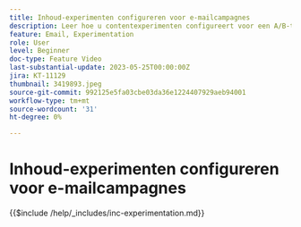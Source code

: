 ```yaml
---
title: Inhoud-experimenten configureren voor e-mailcampagnes
description: Leer hoe u contentexperimenten configureert voor een A/B-test en e-mailinhoud verkent, wat de beste manier is om uw zakelijke doelstellingen te bepalen.
feature: Email, Experimentation
role: User
level: Beginner
doc-type: Feature Video
last-substantial-update: 2023-05-25T00:00:00Z
jira: KT-11129
thumbnail: 3419893.jpeg
source-git-commit: 992125e5fa03cbe03da36e1224407929aeb94001
workflow-type: tm+mt
source-wordcount: '31'
ht-degree: 0%

---
```



# Inhoud-experimenten configureren voor e-mailcampagnes

{{$include /help/_includes/inc-experimentation.md}}
